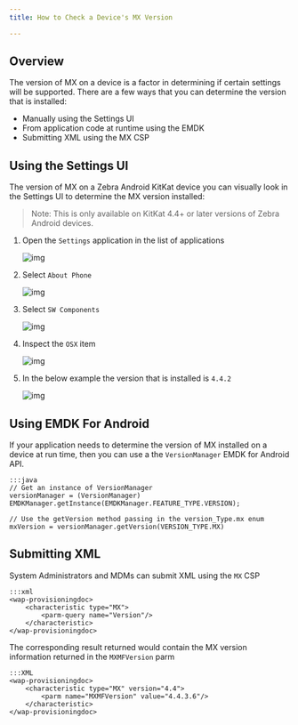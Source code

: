 ```yaml
---
title: How to Check a Device's MX Version

---
```


## Overview

The version of MX on a device is a factor in determining if certain settings will be supported. There are a few ways that you can determine the version that is installed:

* Manually using the Settings UI
* From application code at runtime using the EMDK
* Submitting XML using the MX CSP

## Using the Settings UI 

The version of MX on a Zebra Android KitKat device you can visually look in the Settings UI to determine the MX version installed:

> Note: This is only available on KitKat 4.4+ or later versions of Zebra Android devices.

1. Open the `Settings` application in the list of applications
    
    ![img](/mx/mx-version-on-device/settings.jpg)

2. Select `About Phone`

    ![img](/mx/mx-version-on-device/aboutphone.jpg)
    
3. Select `SW Components`

    ![img](/mx/mx-version-on-device/software.jpg)
    
4. Inspect the `OSX` item

    ![img](/mx/mx-version-on-device/osx.jpg)
    
5. In the below example the version that is installed is `4.4.2`

    ![img](/mx/mx-version-on-device/osx-highlighted.jpg)
    
## Using EMDK For Android

If your application needs to determine the version of MX installed on a device at run time, then you can use a the `VersionManager` EMDK for Android API.

    :::java
    // Get an instance of VersionManager
    versionManager = (VersionManager) EMDKManager.getInstance(EMDKManager.FEATURE_TYPE.VERSION);
    
    // Use the getVersion method passing in the version_Type.mx enum
    mxVersion = versionManager.getVersion(VERSION_TYPE.MX)
    
## Submitting XML
System Administrators and MDMs can submit XML using the `MX` CSP 

    :::xml
	<wap-provisioningdoc>
		<characteristic type="MX">
			<parm-query name="Version"/>
		</characteristic>
	</wap-provisioningdoc>
    
 The corresponding result returned would contain the MX version information returned in the `MXMFVersion` parm
 
 
 	:::XML
	<wap-provisioningdoc>
		<characteristic type="MX" version="4.4">
			<parm name="MXMFVersion" value="4.4.3.6"/>
		</characteristic>
	</wap-provisioningdoc>